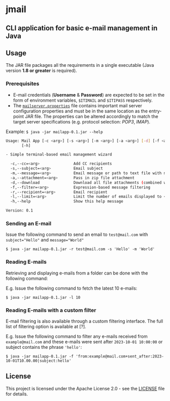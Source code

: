 # jmail
## CLI application for basic e-mail management in Java

## Usage

The JAR file packages all the requirements in a single executable (Java version **1.8 or greater** is required).

### Prerequisites
- E-mail credentials (**Username** & **Password**) are expected to be set in the form of environment variables, `$ITIMAIL` and `$ITIPASS` respectively.
- The [`mailserver.properties`](mailserver.properties) file contains important mail server configuration properties and must be in the same location as the entry-point JAR file. The properties can be altered accordingly to match the target server specifications (e.g. protocol selection: *POP3*, *IMAP*).

Example: ```$ java -jar mailapp-0.1.jar --help```
```sh
Usage: Mail App [-c <arg>] [-s <arg>] [-m <arg>] [-a <arg>] [-d] [-f <arg>] [-r <arg>] [-l <arg>]
       [-h]

- Simple terminal-based email management wizard

  -c,--cc=<arg>               Add CC recipients
  -s,--subject=<arg>          Email subject
  -m,--message=<arg>          Email message or path to text file with message body
  -a,--attachment=<arg>       Pass in zip file attachment
  -d,--download               Download all file attachments (combined with -l and/or -f)
  -f,--filter=<arg>           Expression-based message filtering
  -r,--recipient=<arg>        Email recipient
  -l,--limit=<arg>            Limit the number of emails displayed to <N>
  -h,--help                   Show this help message

Version: 0.1
```

### Sending an E-mail
Issue the following command to send an email to `test@mail.com` with `subject="Hello"` and `message="World"`

```$ java -jar mailapp-0.1.jar -r test@mail.com -s 'Hello' -m 'World'```

### Reading E-mails
Retrieving and displaying e-mails from a folder can be done with the following command:

E.g. Issue the following command to fetch the latest 10 e-mails:

```$ java -jar mailapp-0.1.jar -l 10```

### Reading E-mails with a custom filter
E-mail filtering is also available through a custom filtering interface. The full list of filtering option is available at [?].

E.g. Issue the following command to filter any e-mails received from `example@mail.com` and these e-mails were sent after `2023-10-01 10:00:00` or subject contains the phrase `'hello'`:

```$ java -jar mailapp-0.1.jar -f 'from:example@mail.com+sent_after:2023-10-01T10.00.00|subject:hello'```

## License

This project is licensed under the Apache License 2.0 - see the [LICENSE](LICENSE) file for details.
